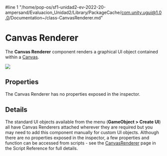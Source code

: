 #line 1 "/home/pop-os/sf1-unidad2-ev-2022-20-ampersand/Evaluacion_Unidad2/Library/PackageCache/com.unity.ugui@1.0.0/Documentation~/class-CanvasRenderer.md"
# Canvas Renderer

The **Canvas Renderer** component renders a graphical UI object contained within a [Canvas](class-Canvas.md).

![](images/UI_CanvasRendererInspector.png)

## Properties

The Canvas Renderer has no properties exposed in the inspector.


## Details

The standard UI objects available from the menu (**GameObject &gt; Create UI**) all have Canvas Renderers attached wherever they are required but you may need to add this component manually for custom UI objects. Although there are no properties exposed in the inspector, a few properties and function can be accessed from scripts - see the [CanvasRenderer](https://docs.unity3d.com/ScriptReference/CanvasRenderer.html.md) page in the Script Reference for full details.
